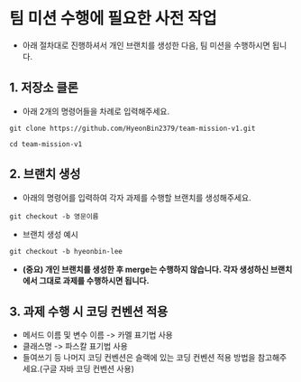 # 팀 미션 수행에 필요한 사전 작업

* 아래 절차대로 진행하셔서 개인 브랜치를 생성한 다음, 팀 미션을 수행하시면 됩니다.

## 1. 저장소 클론

* 아래 2개의 명령어들을 차례로 입력해주세요.

```
git clone https://github.com/HyeonBin2379/team-mission-v1.git

cd team-mission-v1
```

## 2. 브랜치 생성

* 아래의 명령어를 입력하여 각자 과제를 수행할 브랜치를 생성해주세요.

````
git checkout -b 영문이름
````

* 브랜치 생성 예시
```
git checkout -b hyeonbin-lee
```

* **(중요) 개인 브랜치를 생성한 후 merge는 수행하지 않습니다. 각자 생성하신 브랜치에서 그대로 과제를 수행하시면 됩니다.**

## 3. 과제 수행 시 코딩 컨벤션 적용

* 메서드 이름 및 변수 이름 -> 카멜 표기법 사용
* 클래스명 -> 파스칼 표기법 사용
* 들여쓰기 등 나머지 코딩 컨벤션은 슬랙에 있는 코딩 컨벤션 적용 방법을 참고해주세요.(구글 자바 코딩 컨벤션 사용)